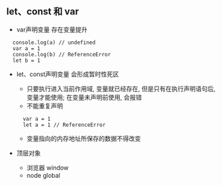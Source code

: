 ## let、const 和 var
* var声明变量 存在变量提升
```
  console.log(a) // undefined
  var a = 1
  console.log(b) // ReferenceError
  let b = 1
```
* let、const声明变量 会形成暂时性死区
  * 只要执行进入当前作用域, 变量就已经存在, 但是只有在执行声明语句后, 变量才能使用; 在变量未声明前使用, 会报错
  * 不能重复声明
  ```
    var a = 1
    let a = 1 // ReferenceError
  ```
  * 变量指向的内存地址所保存的数据不得改变

* 顶层对象
  * 浏览器 window
  * node  global


